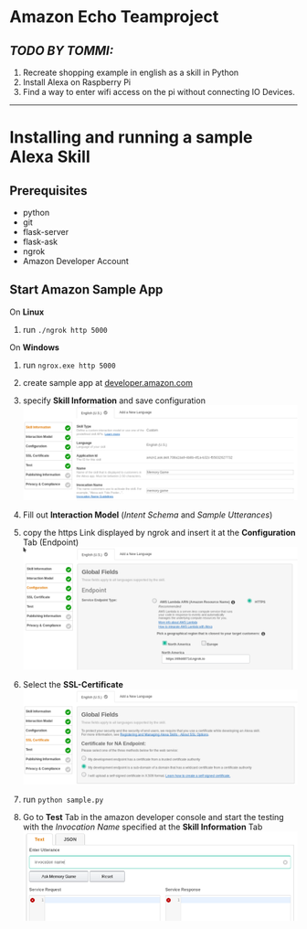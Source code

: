 Amazon Echo Teamproject
=======================


## *TODO BY TOMMI:*
1. Recreate shopping example in english as a skill in Python
2. Install Alexa on Raspberry Pi
3. Find a way to enter wifi access on the pi without connecting IO Devices.

----

# Installing and running a sample Alexa Skill
## Prerequisites 
* python
* git 
* flask-server
* flask-ask
* ngrok
* Amazon Developer Account



## Start Amazon Sample App

On __Linux__

1. run `./ngrok http 5000`

On __Windows__

1. run `ngrox.exe http 5000`

2. create sample app at [developer.amazon.com](developer.amazon.com)
3. specify __Skill Information__ and save configuration
![Skill Information](doc/alexa_skill-information.png)
4. Fill out __Interaction Model__ (*Intent Schema* and *Sample Utterances*)
5. copy the https Link displayed by ngrok and insert it at the __Configuration__ Tab (Endpoint)
![Configuration](doc/alexa_configuration.png)
6. Select the __SSL-Certificate__
![SSL-Certificate](doc/alexa_ssl-certificate.png)
7. run `python sample.py`
8. Go to __Test__ Tab in the amazon developer console and start the testing with the *Invocation Name* specified at the __Skill Information__ Tab
![Test Skill](doc/alexa_test.png)

